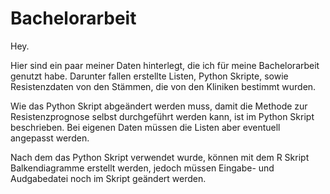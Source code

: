 # Bachelorarbeit

Hey.

Hier sind ein paar meiner Daten hinterlegt, die ich für meine Bachelorarbeit genutzt habe.
Darunter fallen erstellte Listen, Python Skripte, sowie Resistenzdaten von den Stämmen, die von den Kliniken bestimmt wurden.

Wie das Python Skript abgeändert werden muss, damit die Methode zur Resistenzprognose selbst durchgeführt werden kann, ist im Python Skript beschrieben.
Bei eigenen Daten müssen die Listen aber eventuell angepasst werden.

Nach dem das Python Skript verwendet wurde, können mit dem R Skript Balkendiagramme erstellt werden, jedoch müssen Eingabe- und Audgabedatei noch im Skript geändert werden.
